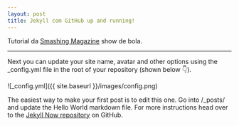 ```yaml
---
layout: post
title: Jekyll com GitHub up and running!
---
```


Tutorial da [Smashing Magazine](http://www.smashingmagazine.com/2014/08/01/build-blog-jekyll-github-pages/) show de bola.

---

Next you can update your site name, avatar and other options using the _config.yml file in the root of your repository (shown below :point_down:).

![_config.yml]({{ site.baseurl }}/images/config.png)

The easiest way to make your first post is to edit this one. Go into /_posts/ and update the Hello World markdown file. For more instructions head over to the [Jekyll Now repository](https://github.com/barryclark/jekyll-now) on GitHub.

